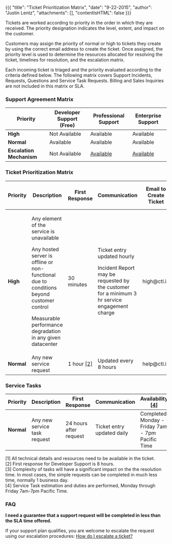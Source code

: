 {{{
  "title": "Ticket Prioritization Matrix",
  "date": "9-22-2015",
  "author": "Justin Lentz",
  "attachments": [],
  "contentIsHTML": false
}}}

Tickets are worked according to priority in the order in which they are received. The priority designation indicates the level, extent, and impact on the customer.

Customers may assign the priority of normal or high to tickets they create by using the correct email address to create the ticket. Once assigned, the priority level is used to determine the resources allocated for resolving the ticket, timelines for resolution, and the escalation matrix.

Each incoming ticket is triaged and the priority evaluated according to the criteria defined below. The following matrix covers Support Incidents, Requests, Questions and Service Task Requests. Billing and Sales Inquiries are not included in this matrix or SLA.

### Support Agreement Matrix

<table class="table table--large permission-matrix">
    <thead>
        <tr class="section-header">
            <th>Priority</th>
            <th>Developer Support (Free)</th>
            <th>Professional Support</th>
            <th>Enterprise Support</th>
        </tr>
    </thead>
    <tbody>
        <tr>
            <td><strong>High</strong></td>
            <td>Not Available</td>
            <td>Available</td>
            <td>Available</td>
        </tr>
        <tr>
            <td><strong>Normal</strong></td>
            <td>Available</td>
            <td>Available</td>
            <td>Available</td>
        </tr>
        <tr>
            <td><strong>Escalation Mechanism</strong></td>
            <td>Not Available</td>
            <td><a href="../Support/how-do-i-escalate-a-ticket.md">Available</a></td>
            <td><a href="../Support/how-do-i-escalate-a-ticket.md">Available</a></td></td>
        </tr>
    </tbody>
</table>

### Ticket Prioritization Matrix

<table class="table table--large permission-matrix">
    <thead>
        <tr class="section-header">
            <th>Priority</th>
            <th>Description</th>
            <th>First Response</th>
            <th>Communication</th>
            <th>Email to Create Ticket</th>
            <th>Target Restoration SLA Time <a href="#1">[1]</a></th>
        </tr>
    </thead>
    <tbody>
        <tr>
            <td><strong>High</strong></td>
            <td>
                <p>Any element of the service is unavailable</p>
                <p>Any hosted server is offline or non-functional due to conditions beyond customer control</p>
                <p>Measurable performance degradation in any given datacenter</p></td>
            <td>30 minutes</td>
            <td>
                <p>Ticket entry updated hourly</p>
                <p>Incident Report may be requested by the customer for a minimum 3 hr service engagement charge</p></td>
            <td>high@ctl.io</td>
            <td>8 hours</td>
        </tr>
        <tr>
            <td><strong>Normal</strong></td>
            <td>Any new service request</td>
            <td>1 hour <a href="#2">[2]</a></td>
            <td>Updated every 8 hours</td>
            <td>help@ctl.io</td>
            <td>3 business days <a href="#3">[3]</a></td>
        </tr>
    </tbody>
</table>

### Service Tasks

<table class="table table--large permission-matrix">
    <thead>
        <tr class="section-header">
            <th>Priority</th>
            <th>Description</th>
            <th>First Response</th>
            <th>Communication</th>
            <th>Availability <a href="#4">[4]</a></th>
            <th>Email to Create Ticket</th>
        </tr>
    </thead>
    <tbody>
        <tr>
            <td><strong>Normal</strong></td>
            <td>Any new service task request</td>
            <td>24 hours after request</td>
            <td>Ticket entry updated daily</td>
            <td>Completed Monday - Friday 7am - 7pm Pacific Time</td>
            <td>servicetasks@ctl.io</td>
        </tr>
    </tbody>
</table>


<div id="1">[1] All technical details and resources need to be available in the ticket.</div>

<div id="2">[2] First response for Developer Support is 8 hours.</div>

<div id="3">[3] Complexity of tasks will have a significant impact on the the resolution time. In most cases, the simple requests can be completed in much less time, normally 1 business day.</div>

<div id="4">[4] Service Task estimation and duties are performed, Monday through Friday 7am-7pm Pacific Time.</div>


### FAQ

**I need a guarantee that a support request will be completed in less than the SLA time offered.**

If your support plan qualifies, you are welcome to escalate the request using our escalation procedures: [How do I escalate a ticket?](../Support/how-do-i-escalate-a-ticket.md)
